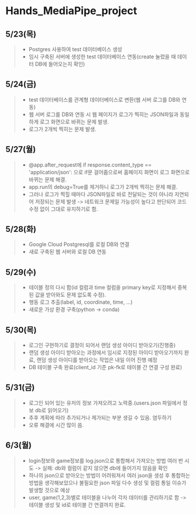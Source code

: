 # Hands_MediaPipe_project


## 5/23(목)
> - Postgres 사용하여 test 데이터베이스 생성
> - 임시 구축된 서버에 생성한 test 데이터베이스 연동(create 눌렀을 때 데이터 DB에 들어오는지 확인)

## 5/24(금)
> - test 데이터베이스를 관계형 데이터베이스로 변환(웹 서버 로그를 DB와 연동)
> - 웹 서버 로그를 DB와 연동 시 웹 페이지가 로그가 찍히는 JSON파일과 동일하게 로그 화면으로 바뀌는 문제 발생.
> - 로그가 2개씩 찍히는 문제 발생.

## 5/27(월)
> - @app.after_request에 if response.content_type == 'application/json': 으로 if문 걸어줌으로써 홈페이지 화면이 로그 화면으로 바뀌는 문제 해결.
> - app.run의 debug=True를 제거하니 로그가 2개씩 찍히는 문제 해결.
> - 그러나 로그가 찍힐 때마다 JSON파일로 바로 전달되는 것이 아니라 지연되어 저장되는 문제 발생 -> 네트워크 문제일 가능성이 높다고 판단되어 코드 수정 없이 그대로 유지하기로 함.

## 5/28(화)
> - Google Cloud Postgresql를 로컬 DB와 연결
> - 새로 구축된 웹 서버와 로컬 DB 연동

## 5/29(수)
> - 테이블 정의 다시 함(id 컬럼과 time 컬럼을 primary key로 지정해서 중복된 값을 받아와도 문제 없도록 수정).
> - 행동 로그 추출(label, id, coordinate, time, ...)
> - 새로운 가상 환경 구축(python -> conda)
## 5/30(목)
> - 로그인 구현하기로 결정이 되어서 랜덤 생성 아이디 받아오기(진행중)
> - 랜덤 생성 아이디 받아오는 과정에서 임시로 지정된 아이디 받아오기까지 완료, 랜덤 생성 아이디를 받아오는 작업은 내일 이어 진행 예정
> - DB 테이블 구축 완료(client_id 기준 pk-fk로 테이블 간 연결 구성 완료)
## 5/31(금)
> - 로그인 되어 있는 유저의 정보 가져오려고 노력중.(users.json 파일에서 정보 db로 읽어오기)
> - 추후 계획에 따라 추가되거나 제가되는 부분 생길 수 있음. 염두하기
> - 오류 해결에 시간 많이 씀.

## 6/3(월)
> - login정보와 game정보를 log.json으로 통합해서 가져오는 방법 여러 번 시도 -> 실패: db와 컬럼이 같지 않으면 db에 들어가지 않음을 확인
> - 하나의 json으로 받아오는 방법이 어려워져서 여러 json을 생성 후 통합하는 방법을 생각해보았으나 불필요한 json 파일 다수 생성 및 컬럼 통일 이슈가 발생할 것으로 예상
> - user, game(1,2,3)별로 테이블을 나누어 각자 데이터를 관리하기로 함 -> 테이블 생성 및 id로 테이블 간 연결까지 완료.
